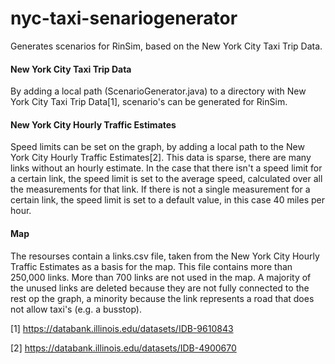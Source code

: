 # nyc-taxi-senariogenerator
Generates scenarios for RinSim, based on the New York City Taxi Trip Data.


#### New York City Taxi Trip Data
By adding a local path (ScenarioGenerator.java) to a directory with New York City Taxi Trip Data[1], scenario's can be generated for RinSim. 

#### New York City Hourly Traffic Estimates
Speed limits can be set on the graph, by adding a local path to the New York City Hourly Traffic Estimates[2].
This data is sparse, there are many links without an hourly estimate. In the case that there isn't a speed limit for a certain link, the speed limit is set to the average speed, calculated over all the measurements for that link. If there is not a single measurement for a certain link, the speed limit is set to a default value, in this case 40 miles per hour.

#### Map
The resourses contain a links.csv file, taken from the New York City Hourly Traffic Estimates as a basis for the map. This file contains more than 250,000 links. More than 700 links are not used in the map. A majority of the unused links are deleted because they are not fully connected to the rest op the graph, a minority because the link represents a road that does not allow taxi's (e.g. a busstop).




[1] https://databank.illinois.edu/datasets/IDB-9610843

[2] https://databank.illinois.edu/datasets/IDB-4900670
